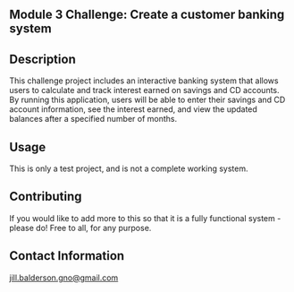
## Module 3 Challenge: Create a customer banking system
## Description
This challenge project includes an interactive banking system that allows users to calculate and track interest earned on savings and CD accounts. By running this application, users will be able to enter their savings and CD account information, see the interest earned, and view the updated balances after a specified number of months.

## Usage
This is only a test project, and is not a complete working system. 

## Contributing
If you would like to add more to this so that it is a fully functional system - please do! Free to all, for any purpose.

## Contact Information
jill.balderson.gno@gmail.com


